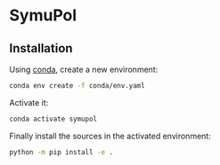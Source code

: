 # SymuPol

## Installation 

Using [conda](https://docs.conda.io/en/latest/miniconda.html), create a new environment:

````bash
conda env create -f conda/env.yaml
````

Activate it:
````bash
conda activate symupol
````

Finally install the sources in the activated environment:

````bash
python -m pip install -e .
````

